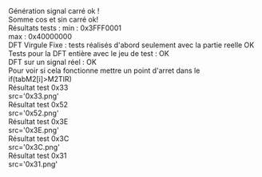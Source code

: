 ﻿<!DOCTYPE html>
<html>
<body id="readme">
<div>Génération signal carré ok !</div>
<div>Somme cos et sin carré ok!</div>
<div>Résultats tests : min : 0x3FFF0001</div>
<div>max : 0x40000000</div>
<div>DFT Virgule Fixe : tests réalisés d'abord seulement avec la partie reelle OK</div>
<div>Tests pour la DFT entière avec le jeu de test : OK</div>
<div>DFT sur un signal réel : OK </div>
<div>Pour voir si cela fonctionne mettre un point d'arret dans le if(tabM2[i]>M2TIR)</div>
<div>Résultat test 0x33</div>
<div><img>src='0x33.png'</div>
<div>Résultat test 0x52</div>
<div><img>src='0x52.png'</div>
<div>Résultat test 0x3E</div>
<div><img>src='0x3E.png'</div>
<div>Résultat test 0x3C</div>
<div><img>src='0x3C.png'</div
<div>Résultat test 0x31</div>
<div><img>src='0x31.png'</div>
</body>
</html>	

